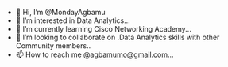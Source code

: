 - 👋 Hi, I’m @MondayAgbamu
- 👀 I’m interested in Data Analytics...
- 🌱 I’m currently learning Cisco Networking Academy...
- 💞️ I’m looking to collaborate on .Data Analytics skills with other Community members..
- 📫 How to reach me @agbamumo@gmail.com...

<!---
MondayAgbamu/MondayAgbamu is a ✨ special ✨ repository because its `README.md` (this file) appears on your GitHub profile.
You can click the Preview link to take a look at your changes.
--->
